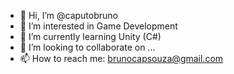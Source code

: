 - 👋 Hi, I’m @caputobruno
- 👀 I’m interested in Game Development
- 🌱 I’m currently learning Unity (C#)
- 💞️ I’m looking to collaborate on ...
- 📫 How to reach me: brunocapsouza@gmail.com

<!---
caputobruno/caputobruno is a ✨ special ✨ repository because its `README.md` (this file) appears on your GitHub profile.
You can click the Preview link to take a look at your changes.
--->
